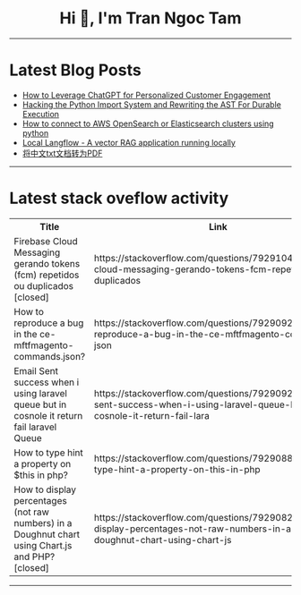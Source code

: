 <h1 align="center">Hi 👋, I'm Tran Ngoc Tam</h1>

---

# Latest Blog Posts 
<!-- BLOG-POST-LIST:START -->
- [How to Leverage ChatGPT for Personalized Customer Engagement](https://dev.to/aliiii/how-to-leverage-chatgpt-for-personalized-customer-engagement-480j)
- [Hacking the Python Import System and Rewriting the AST For Durable Execution](https://dev.to/haimzlato/hacking-the-import-system-and-rewriting-the-ast-for-durable-execution-5fc9)
- [How to connect to AWS OpenSearch or Elasticsearch clusters using python](https://dev.to/derlin/how-to-connect-to-aws-opensearch-or-elasticsearch-clusters-using-python-1942)
- [Local Langflow - A vector RAG application running locally](https://dev.to/aknox/local-langflow-a-vector-rag-application-running-locally-c52)
- [将中文txt文档转为PDF](https://dev.to/dragon72463399/jiang-zhong-wen-txtwen-dang-zhuan-wei-pdf-14jd)
<!-- BLOG-POST-LIST:END -->

---

# Latest stack oveflow activity
<table>
  <tr><th>Title</th><th>Link</th></tr>
  <!-- STACKOVERFLOW:START --><tr><td>Firebase Cloud Messaging gerando tokens &lpar;fcm&rpar; repetidos ou duplicados [closed]</td><td>https://stackoverflow.com/questions/79291047/firebase-cloud-messaging-gerando-tokens-fcm-repetidos-ou-duplicados</td></tr><tr><td>How to reproduce a bug in the ce-mftfmagento-commands.json?</td><td>https://stackoverflow.com/questions/79290922/how-to-reproduce-a-bug-in-the-ce-mftfmagento-commands-json</td></tr><tr><td>Email Sent success when i using laravel queue but in cosnole it return fail laravel Queue</td><td>https://stackoverflow.com/questions/79290920/email-sent-success-when-i-using-laravel-queue-but-in-cosnole-it-return-fail-lara</td></tr><tr><td>How to type hint a property on $this in php?</td><td>https://stackoverflow.com/questions/79290883/how-to-type-hint-a-property-on-this-in-php</td></tr><tr><td>How to display percentages &lpar;not raw numbers&rpar; in a Doughnut chart using Chart.js and PHP? [closed]</td><td>https://stackoverflow.com/questions/79290823/how-to-display-percentages-not-raw-numbers-in-a-doughnut-chart-using-chart-js</td></tr><!-- STACKOVERFLOW:END -->
</table>

---


